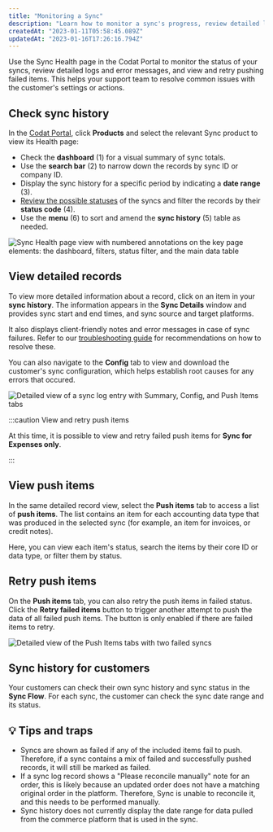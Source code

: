 ```yaml
---
title: "Monitoring a Sync"
description: "Learn how to monitor a sync's progress, review detailed logs, and retry failed items"
createdAt: "2023-01-11T05:58:45.089Z"
updatedAt: "2023-01-16T17:26:16.794Z"
---
```


Use the Sync Health page in the Codat Portal to monitor the status of your syncs, review detailed logs and error messages, and view and retry pushing failed items. This helps your support team to resolve common issues with the customer's settings or actions.

## Check sync history

In the <a href="https://app.codat.io/" target="_blank">Codat Portal</a>, click **Products** and select the relevant Sync product to view its Health page:

- Check the **dashboard** (1) for a visual summary of sync totals.
- Use the **search bar** (2) to narrow down the records by sync ID or company ID. 
- Display the sync history for a specific period by indicating a **date range** (3). 
- [Review the possible statuses](/sfc/error-documentation#status-codes) of the syncs and filter the records by their **status code** (4). 
- Use the **menu** (6) to sort and amend the **sync history** (5) table as needed.

<img
  src="/img/sync-for-commerce/0006-sync-health-ui.png"
  alt="Sync Health page view with numbered annotations on the key page elements: the dashboard, filters, status filter, and the main data table"
/>

## View detailed records

To view more detailed information about a record, click on an item in your **sync history**. The information appears in the **Sync Details** window and provides sync start and end times, and sync source and target platforms. 

It also displays client-friendly notes and error messages in case of sync failures. Refer to our [troubleshooting guide](/sfc/error-documentation#error-messages) for recommendations on how to resolve these. 

You can also navigate to the **Config** tab to view and download the customer's sync configuration, which helps establish root causes for any errors that occured. 

<img
  src="/img/sync-for-commerce/0007-sync-details-ui.png"
  alt="Detailed view of a sync log entry with Summary, Config, and Push Items tabs"
/>

:::caution View and retry push items

At this time, it is possible to view and retry failed push items for **Sync for Expenses only**.

:::

## View push items

In the same detailed record view, select the **Push items** tab to access a list of **push items**. The list contains an item for each accounting data type that was produced in the selected sync (for example, an item for invoices, or credit notes). 

Here, you can view each item's status, search the items by their core ID or data type, or filter them by status.  

## Retry push items

On the **Push items** tab, you can also retry the push items in failed status. Click the **Retry failed items** button to trigger another attempt to push the data of all failed push items. The button is only enabled if there are failed items to retry.

<img
  src="/img/sync-for-commerce/0009-sync-push-items-ui.png"
  alt="Detailed view of the Push Items tabs with two failed syncs"
/>

## Sync history for customers

Your customers can check their own sync history and sync status in the **Sync Flow**. For each sync, the customer can check the sync date range and its status.

## 💡 Tips and traps

- Syncs are shown as failed if any of the included items fail to push. Therefore, if a sync contains a mix of failed and successfully pushed records, it will still be marked as failed. 
- If a sync log record shows a "Please reconcile manually" note for an order, this is likely because an updated order does not have a matching original order in the platform. Therefore, Sync is unable to reconcile it, and this needs to be performed manually.
- Sync history does not currently display the date range for data pulled from the commerce platform that is used in the sync.
